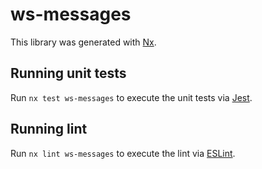 # ws-messages

This library was generated with [Nx](https://nx.dev).

## Running unit tests

Run `nx test ws-messages` to execute the unit tests via [Jest](https://jestjs.io).

## Running lint

Run `nx lint ws-messages` to execute the lint via [ESLint](https://eslint.org/).
